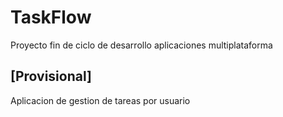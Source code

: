 # TaskFlow
Proyecto fin de ciclo de desarrollo aplicaciones multiplataforma
## [Provisional]
Aplicacion de gestion de tareas por usuario
